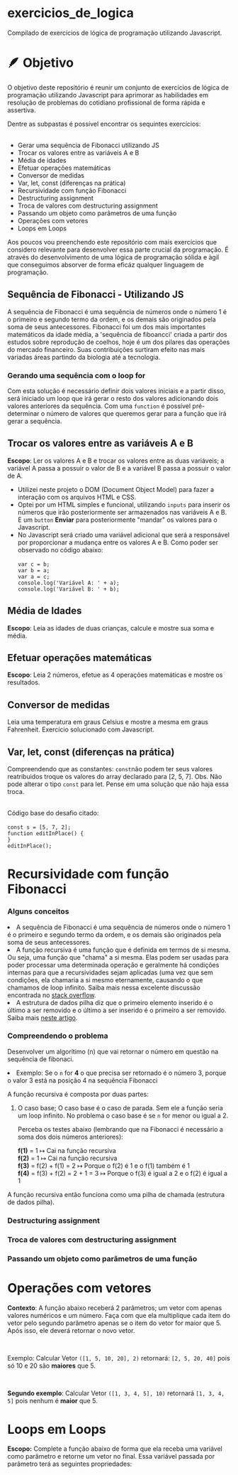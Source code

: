 # exercicios_de_logica
Compilado de exercícios de lógica de programação utilizando Javascript.
# 🪶 Objetivo
<p>O objetivo deste repositório é reunir um conjunto de exercícios de lógica de programação utilizando Javascript para aprimorar as habilidades em resolução de problemas do cotidiano profissional de forma rápida e assertiva.</p> Dentre as subpastas é possível encontrar os sequintes exercícios:<br></br>

<ul>
  <li>Gerar uma sequência de Fibonacci utilizando JS</li>
  <li>Trocar os valores entre as variáveis A e B</li> 
  <li>Média de idades</li>
  <li>Efetuar operações matemáticas</li>
  <li>Conversor de medidas</li>
  <li>Var, let, const (diferenças na prática)</li>
  <li>Recursividade com função Fibonacci</li>
  <li>Destructuring assignment</li>
  <li>Troca de valores com destructuring assignment</li>
  <li>Passando um objeto como parâmetros de uma função</li>
  <li>Operações com vetores</li>
  <li>Loops em Loops</li>
</ul>

<p>Aos poucos vou preenchendo este repositório com mais exercícios que considero relevante para desenvolver essa parte crucial da programação. É através do desenvolvimento de uma lógica de programação sólida e àgil que conseguimos absorver de forma eficáz qualquer linguagem de programação.

<h2>Sequência de Fibonacci - Utilizando JS</h2>
<p>A sequência de Fibonacci é uma sequência de números onde o número 1 é o primeiro e segundo termo da ordem, e os demais são originados pela soma de seus antecessores. Fibonacci foi um dos mais importantes matemáticos da idade média, a 'sequência de fiboancci' criada a partir dos estudos sobre reprodução de coelhos, hoje é um dos pilares das operações do mercado financeiro. Suas contribuições surtiram efeito nas mais variadas áreas partindo da biologia até a tecnologia.</p>
<h3>Gerando uma sequência com o loop for</h3>
<p>Com esta solução é necessário definir dois valores iniciais e a partir disso, será iniciado um loop que irá gerar o resto dos valores adicionando dois valores anteriores da sequência. Com uma <code>function</code> é possível pré-determinar o número de valores que queremos gerar para a função que irá gerar a sequência.

<h2>Trocar os valores entre as variáveis A e B</h2>
<p><b>Escopo</b>: Ler os valores A e B e trocar os valores entre as duas variáveis; a variável A passa a possuir o valor de B e a variável B passa a possuir o valor de A.</p>
 
<ul>
  <li>Utilizei neste projeto o DOM (Document Object Model) para fazer a interação com os arquivos HTML e CSS. </li>
  <li>Optei por um HTML simples e funcional, utilizando <code>inputs</code> para inserir os números que irão posteriormente ser armazenados nas variáveis A e B. E um <code>button</code> <b>Enviar</b> para posteriormente "mandar" os valores para o Javascript.</li>
  <li>No Javascript será criado uma variável adicional que será a responsável por proporcionar a mudança entre os valores A e B. Como poder ser observado no código abaixo:</li><br>
  <code>var c = b;</code> <br>
  <code>var b = a;</code> <br>
  <code>var a = c;</code> <br>
  <code>console.log('Variável A: ' + a);</code> <br>
  <code>console.log('Variável B: ' + b);</code> <br>  
</ul>

<h2>Média de Idades</h2>
<p><b>Escopo</b>: Leia as idades de duas crianças, calcule e mostre sua soma e média.</p>
<h2>Efetuar operações matemáticas</h2>
<p><b>Escopo</b>: Leia 2 números, efetue as 4 operações matemáticas e mostre os resultados.

<h2>Conversor de medidas</h2>
<p>Leia uma temperatura em graus Celsius e mostre a mesma em graus Fahrenheit. Exercício solucionado com Javascript.</p>

<h2>Var, let, const (diferenças na prática)</h2>
<p>Compreendendo que as constantes: <code>const</code>não podem ter seus valores reatribuidos troque os valores do array declarado para [2, 5, 7].
Obs. Não pode alterar o tipo <code>const</code> para let. Pense em uma solução que não haja essa troca.</p><br>
Código base do desafio citado:<br></br>
<code>const s = [5, 7, 2];</code> <br>
<code>function editInPlace() { </code> <br>
<code>} </code> <br>
<code>editInPlace(); </code> <br>

<h1>Recursividade com função Fibonacci</h1>
<h3>Alguns conceitos</h3>
<li>A sequência de Fibonacci é uma sequência de números onde o número 1 é o primeiro e segundo termo da ordem, e os demais são originados pela soma de seus antecessores. </li>
<li>A função recursiva é uma função que é definida em termos de si mesma. Ou seja, uma função que "chama" a si mesma. Elas podem ser usadas para poder processar uma determinada operação e geralmente há condições internas para que a recursividades sejam aplicadas (uma vez que sem condições, ela chamaria a si mesmo eternamente, causando o que chamamos de loop infinito. Saiba mais nessa excelente discussão encontrada no <a href="https://pt.stackoverflow.com/questions/186269/o-que-%C3%A9-uma-fun%C3%A7%C3%A3o-recursiva">stack overflow</a>.</li>
<li>A estrutura de dados pilha diz que o primeiro elemento inserido é o último a ser removido e o último a ser inserido é o primeiro a ser removido. Saiba mais <a href="https://alissonraphaeloliveira.medium.com/algoritmos-e-estrutura-de-dados-pilhas-be817da5d71">neste artigo</a>.</li>
<h3>Compreendendo o problema</h3>
<p>Desenvolver um algorítimo (n) que vai retornar o número em questão na sequência de fibonaci.</p>
<li>Exemplo: Se o <code>n</code> for <b>4</b> o que precisa ser retornado é o número 3, porque o valor 3 está na posição 4 na sequência Fibonacci</li>
<p>A função recursiva é composta por duas partes:</p>
<ol>
<li>O caso base; O caso base é o caso de parada. Sem ele a função seria um loop infinito. No problema o caso base é se <code>n</code> for menor ou igual a 2.</li> 
<p>Perceba os testes abaixo (lembrando que na Fibonacci é necessário a soma dos dois números anteriores):</p>
<b>f(1)</b> = 1 ↦ Cai na função recursiva<br>
<b>f(2)</b> = 1 ↦ Cai na função recursiva<br>
<b>f(3)</b> = f(2) + f(1) = 2 ↦ Porque o f(2) é 1 e o f(1) também é 1<br>
<b>f(4)</b> = f(3) + f(2) = 2 + 1 = 3 ↦ Porque o f(3) é igual a 2 e o f(2) é igual a 1 <br>
</ol>
<p>A função recursiva então funciona como uma pilha de chamada (estrutura de dados pilha).</p>
<h3>Destructuring assignment</h1>
<h3>Troca de valores com destructuring assignment</h1>
<h3>Passando um objeto como parâmetros de uma função</h1>
<h1>Operações com vetores</h1>
  <p><b>Contexto</b>: A função abaixo receberá 2 parâmetros; um vetor com apenas valores numéricos e um número. Faça com que ela multiplique cada item do vetor pelo segundo parâmetro apenas se o item do vetor for maior que 5. Após isso, ele deverá retornar o novo vetor.</p><br>
    <p>Exemplo: Calcular Vetor <code>([1, 5, 10, 20], 2)</code> retornará: <code>[2, 5, 20, 40]</code> pois só 10 e 20 são <b>maiores</b> que 5.</p><br>
    
  <p><b>Segundo exemplo</b>: Calcular Vetor <code>([1, 3, 4, 5], 10)</code> retornará <code>[1, 3, 4, 5]</code> pois nenhum é <b>maior</b> que 5.

<br>

<h1>Loops em Loops</h1>
  <p><b>Escopo:</b> Complete a função abaixo de forma que ela receba uma variável como parâmetro e retorne um vetor no final. Essa variável passada por parâmetro terá as seguintes propriedades:</p>

